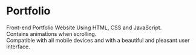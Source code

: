 # Portfolio   
Front-end Portfolio Website Using HTML, CSS and JavaScript. 
<br>Contains animations when scrolling.
<br>Compatible with all mobile devices and with a beautiful and pleasant user interface.
